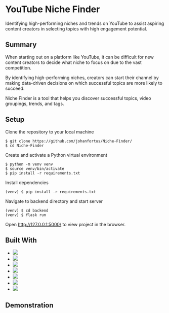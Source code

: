# YouTube Niche Finder
Identifying high-performing niches and trends on YouTube to assist aspiring content creators in selecting topics with high engagement potential.

## Summary

When starting out on a platform like YouTube, it can be difficult for new content creators to decide what niche to focus on due to the vast competition.

By identifying high-performing niches, creators can start their channel by making data-driven decisions on which successful topics are more likely to succeed.

Niche Finder is a tool that helps you discover successful topics, video groupings, trends, and tags.

## Setup
Clone the repository to your local machine
```
$ git clone https://github.com/johanfortus/Niche-Finder/
$ cd Niche-Finder
```
Create and activate a Python virtual environment
```
$ python -m venv venv
$ source venv/bin/activate
$ pip install -r requirements.txt
```
Install dependencies
```
(venv) $ pip install -r requirements.txt
```
Navigate to backend directory and start server
```
(venv) $ cd backend
(venv) $ flask run
```
Open http://127.0.0.1:5000/ to view project in the browser.

## Built With
- <img src="https://img.shields.io/badge/-Python-blue?style=for-the-badge&logo=python&logoColor=FFFF2E" />
- <img src="https://img.shields.io/badge/Flask-000000?style=for-the-badge&logo=flask&logoColor=white" />
- <img src="https://img.shields.io/badge/scikit_learn-F7931E?style=for-the-badge&logo=scikit-learn&logoColor=white" />
- <img src="https://img.shields.io/badge/Pandas-2C2D72?style=for-the-badge&logo=pandas&logoColor=white" />
- <img src="https://img.shields.io/badge/Numpy-777BB4?style=for-the-badge&logo=numpy&logoColor=white" />
- <img src="https://img.shields.io/badge/javascript-%23F7DF1E.svg?&style=for-the-badge&logo=javascript&logoColor=black" />
- <img src="https://img.shields.io/badge/d3%20js-F9A03C?style=for-the-badge&logo=d3.js&logoColor=white" />

## Demonstration

<img src="" /> 
